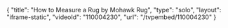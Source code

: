 {
    "title": "How to Measure a Rug by Mohawk Rug",
    "type": "solo",
    "layout": "iframe-static",
    "videoId": "110004230",
    "url": "\/tvpembed\/110004230"
}